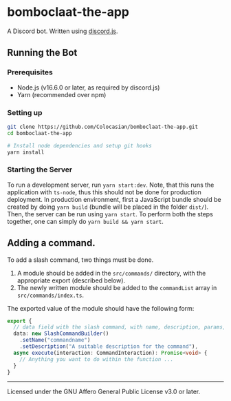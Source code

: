 # bomboclaat-the-app

A Discord bot. Written using [discord.js](https://discord.js.org/).

## Running the Bot

### Prerequisites

- Node.js (v16.6.0 or later, as required by discord.js)
- Yarn (recommended over npm)

### Setting up

```sh
git clone https://github.com/Colocasian/bomboclaat-the-app.git
cd bomboclaat-the-app

# Install node dependencies and setup git hooks
yarn install
```

### Starting the Server

To run a development server, run `yarn start:dev`. Note, that this runs
the application with `ts-node`, thus this should not be done for
production deployment. In production environment, first a JavaScript
bundle should be created by doing `yarn build` (bundle will be placed in
the folder `dist/`). Then, the server can be run using `yarn start`. To
perform both the steps together, one can simply do
`yarn build && yarn start`.

## Adding a command.

To add a slash command, two things must be done.

1. A module should be added in the `src/commands/` directory, with the
   appropriate export (described below).
2. The newly written module should be added to the `commandList` array
   in `src/commands/index.ts`.

The exported value of the module should have the following form:

```typescript
export {
  // data field with the slash command, with name, description, params, etc.
  data: new SlashCommandBuilder()
    .setName("commandname")
    .setDescription("A suitable description for the command"),
  async execute(interaction: CommandInteraction): Promise<void> {
    // Anything you want to do within the function ...
  }
}
```

---

Licensed under the GNU Affero General Public License v3.0 or later.
